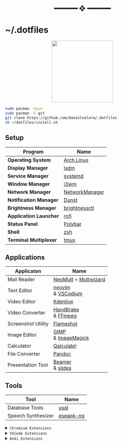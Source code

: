 <h2 align="center"> ━━━━━━  ❖  ━━━━━━ </h2>

# ~/.dotfiles

<p align="center">
   <img src="https://user-images.githubusercontent.com/13500134/150906114-216d4c5b-06f0-4ef4-a6d9-9087f2bc33b2.png" width="200"/>
</p>


```bash
sudo pacman -Syyu
sudo pacman -S git
git clone https://github.com/danielvelara/.dotfiles
sh ~/dotfiles/install.sh
```

## Setup

| Program                  | Name                                                             |
| ------------------------ | ---------------------------------------------------------------- |
| **Operating System**     | [Arch Linux](https://archlinux.org/)                             |
| **Display Manager**      | [lxdm](https://wiki.archlinux.org/title/LXDM)                    |
| **Service Manager**      | [systemd](https://systemd.io/)                                   |
| **Window Manager**       | [i3wm](https://github.com/i3/i3)                                 |
| **Network Manager**      | [NetworkManager](https://networkmanager.dev/)                    |
| **Notification Manager** | [Dunst](https://dunst-project.org/)                              |
| **Brightness Manager**   | [brightnessctl](https://github.com/Hummer12007/brightnessctl)    |
| **Application Launcher** | [rofi](https://github.com/davatorium/rofi)                       |
| **Status Panel**         | [Polybar](https://polybar.github.io/)                            |
| **Shell**                | [zsh](https://www.zsh.org/)                                      |
| **Terminal Multiplexer** | [tmux](https://github.com/tmux/tmux/wiki)                        |

## Applications

| Applicaton         | Name                                                                                                                                           |
| ------------------ | ---------------------------------------------------------------------------------------------------------------------------------------------- |
| Mail Reader        | [NeoMutt](https://neomutt.org/) + [Muttwizard](https://muttwizard.com/)                                                                        |
| Text Editor        | [neovim](https://neovim.io/) <br> & [VSCodium](https://vscodium.com/)                                                                          |
| Video Editor       | [Kdenlive](https://kdenlive.org/en/)                                                                                                           |
| Video Converter    | [HandBrake](https://handbrake.fr/) <br> & [FFmpeg](https://ffmpeg.org/)                                                                        |
| Screenshot Utility | [Flameshot](https://flameshot.org/) <br>                                                                                                       |
| Image Editor       | [GIMP](https://www.gimp.org/) <br> & [ImageMagick](https://imagemagick.org/)                                                                   |
| Calculator         | [Qalculate!](https://qalculate.github.io/)                                                                                                     |
| File Converter     | [Pandoc](https://pandoc.org/)                                                                                                                  |
| Presentation Tool  | [Beamer](https://ashwinschronicles.github.io/beamer-slides-using-markdown-and-pandoc) <br> & [slides]()                                        |

## Tools

| Tool               | Name                                                   |
| ------------------ | ------------------------------------------------------ |
| Database Tools     | [usql](https://github.com/xo/usql)                     |
| Speech Synthesizer | [eseapk-ng](https://github.com/espeak-ng/espeak-ng)    |

<details>
<summary><code>Chromium Extensions</code> </summary>

- Developer
  - [Hoppscotch](https://chromewebstore.google.com/detail/hoppscotch-browser-extens/amknoiejhlmhancpahfcfcfhllgkpbld)
  - [Wappalyzer](https://chrome.google.com/webstore/detail/wappalyzer/gppongmhjkpfnbhagpmjfkannfbllamg)
  - [BuiltWith](https://chrome.google.com/webstore/detail/builtwith-technology-prof/dapjbgnjinbpoindlpdmhochffioedbn)
  - [WhatRuns](https://chromewebstore.google.com/detail/whatruns/cmkdbmfndkfgebldhnkbfhlneefdaaip)
- Productivity
  - [Vimium](https://chrome.google.com/webstore/detail/vimium/dbepggeogbaibhgnhhndojpepiihcmeb/)
  - [ViewImage](https://chrome.google.com/webstore/detail/view-image/jpcmhcelnjdmblfmjabdeclccemkghjk)
- YouTube
  - [Unhook](https://chrome.google.com/webstore/detail/unhook-remove-youtube-rec/khncfooichmfjbepaaaebmommgaepoid)
  - [SponsorBlock](https://chrome.google.com/webstore/detail/sponsorblock-for-youtube/mnjggcdmjocbbbhaepdhchncahnbgone)
  - [VideoSpeedController](https://chrome.google.com/webstore/detail/video-speed-controller/nffaoalbilbmmfgbnbgppjihopabppdk)
  - [h264ify](https://chrome.google.com/webstore/detail/h264ify/aleakchihdccplidncghkekgioiakgal)
- Privacy
  - [uBlock Origin](https://chrome.google.com/webstore/detail/ublock-origin/cjpalhdlnbpafiamejdnhcphjbkeiagm)
  - [Keepa](https://chrome.google.com/webstore/detail/neebplgakaahbhdphmkckjjcegoiijjo)
  - [libredirect](https://github.com/libredirect/libredirect)

</details>


<details>
<summary><code>VSCode Extensions</code></summary>

- [Thunder Client](https://marketplace.visualstudio.com/items?itemName=rangav.vscode-thunder-client)
- [Vim](https://marketplace.visualstudio.com/items?itemName=vscodevim.vim)

</details>

<details>
<summary><code>Anki Extensions</code></summary>

- Heatmap: Manual Install
- Image Occlusion: 1374772155
- ProgrssBar: 2091361802
- Syntax Highlighting for Code: 1463041493
- Anki Simulator: 817108664
- Frozen Fields: 516643804
- Advanced Review Bottom Bar: 1136455830

</details>
